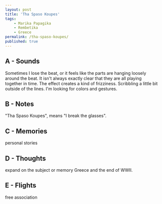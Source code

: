 ```yaml
---
layout: post
title: 'Tha Spaso Koupes'
tags:
    - Marika Papagika
    - Rembetika
    - Greece
permalink: /tha-spaso-koupes/
published: true
---
```


## A - Sounds

Sometimes I lose the beat, or it feels like the parts are hanging loosely around the beat. It isn't always exactly clear that they are all playing together in time. The effect creates a kind of frizziness.
Scribbling a little bit outside of the lines. I'm looking for colors and gestures.

## B - Notes

"Tha Spaso Koupes", means "I break the glasses".

## C - Memories

personal stories

## D - Thoughts

expand on the subject or memory
Greece and the end of WWII.

## E - Flights

free association
